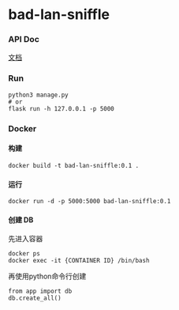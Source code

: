 # bad-lan-sniffle

### API Doc

[文档](./api.md)

### Run

```shell
python3 manage.py
# or
flask run -h 127.0.0.1 -p 5000
```

### Docker

#### 构建

```shell
docker build -t bad-lan-sniffle:0.1 .
```

#### 运行

```shell
docker run -d -p 5000:5000 bad-lan-sniffle:0.1
```

#### 创建 DB

先进入容器
```shell
docker ps
docker exec -it {CONTAINER ID} /bin/bash
```

再使用python命令行创建
```python3
from app import db
db.create_all()
```